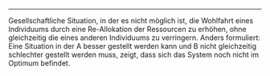 ***

Gesellschaftliche Situation, in der es nicht möglich ist, die Wohlfahrt eines Individuums durch eine Re-Allokation der Ressourcen zu erhöhen, ohne gleichzeitig die eines anderen Individuums zu verringern. Anders formuliert: Eine Situation in der A besser gestellt werden kann und B nicht gleichzeitig schlechter gestellt werden muss, zeigt, dass sich das System noch nicht im Optimum befindet.